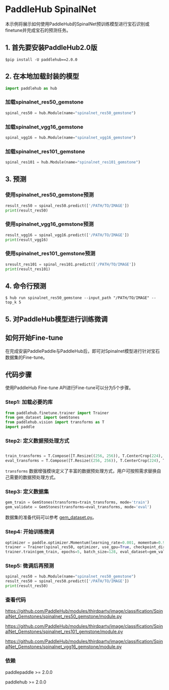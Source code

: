 # PaddleHub SpinalNet

本示例将展示如何使用PaddleHub的SpinalNet预训练模型进行宝石识别或finetune并完成宝石的预测任务。

## 1. 首先要安装PaddleHub2.0版

```shell
$pip install -U paddlehub==2.0.0
```

## 2. 在本地加载封装的模型

```Python
import paddlehub as hub
```
### 加载spinalnet_res50_gemstone
```Python
spinal_res50 = hub.Module(name="spinalnet_res50_gemstone")
```
### 加载spinalnet_vgg16_gemstone
```Python
spinal_vgg16 = hub.Module(name="spinalnet_vgg16_gemstone")
```
### 加载spinalnet_res101_gemstone
```Python
spinal_res101 = hub.Module(name="spinalnet_res101_gemstone")
```
## 3. 预测

### 使用spinalnet_res50_gemstone预测
```Python
result_res50 = spinal_res50.predict(['/PATH/TO/IMAGE'])
print(result_res50)
```
### 使用spinalnet_vgg16_gemstone预测
```Python
result_vgg16 = spinal_vgg16.predict(['/PATH/TO/IMAGE'])
print(result_vgg16)
```
### 使用spinalnet_res101_gemstone预测
```Python
sresult_res101 = spinal_res101.predict(['/PATH/TO/IMAGE'])
print(result_res101)
```
## 4. 命令行预测

```shell
$ hub run spinalnet_res50_gemstone --input_path "/PATH/TO/IMAGE" --top_k 5
```

## 5. 对PaddleHub模型进行训练微调

## 如何开始Fine-tune

在完成安装PaddlePaddle与PaddleHub后，即可对Spinalnet模型进行针对宝石数据集的Fine-tune。

## 代码步骤

使用PaddleHub Fine-tune API进行Fine-tune可以分为5个步骤。

### Step1: 加载必要的库
```python
from paddlehub.finetune.trainer import Trainer
from gem_dataset import GemStones
from paddlehub.vision import transforms as T
import paddle
```


### Step2: 定义数据预处理方式
```python

train_transforms = T.Compose([T.Resize((256, 256)), T.CenterCrop(224), T.Normalize(mean=[0.485, 0.456, 0.406], std = [0.229, 0.224, 0.225])], to_rgb=True)
eval_transforms = T.Compose([T.Resize((256, 256)), T.CenterCrop(224), T.Normalize(mean=[0.485, 0.456, 0.406], std = [0.229, 0.224, 0.225])], to_rgb=True)
```

`transforms` 数据增强模块定义了丰富的数据预处理方式，用户可按照需求替换自己需要的数据预处理方式。

### Step3: 定义数据集
```python
gem_train = GemStones(transforms=train_transforms, mode='train')
gem_validate = GemStones(transforms=eval_transforms, mode='eval')
```


数据集的准备代码可以参考 [gem_dataset.py](PaddleHub/modules/thirdparty/image/classification/SpinanlNet_Gemstones/gem_dataset.py)。


### Step4: 开始训练微调

```python
optimizer = paddle.optimizer.Momentum(learning_rate=0.001, momentum=0.9, parameters=spinal_res50.parameters())
trainer = Trainer(spinal_res50, optimizer, use_gpu=True, checkpoint_dir='fine_tuned_model')
trainer.train(gem_train, epochs=5, batch_size=128, eval_dataset=gem_validate, save_interval=1, log_interval=10)
```

### Step5: 微调后再预测

```python
spinal_res50 = hub.Module(name="spinalnet_res50_gemstone")
result_res50 = spinal_res50.predict(['/PATH/TO/IMAGE'])
print(result_res50)
```


### 查看代码

https://github.com/PaddleHub/modules/thirdparty/image/classification/SpinalNet_Gemstones/spinalnet_res50_gemstone/module.py

https://github.com/PaddleHub/modules/thirdparty/image/classification/SpinalNet_Gemstones/spinalnet_res101_gemstone/module.py

https://github.com/PaddleHub/modules/thirdparty/image/classification/SpinalNet_Gemstones/spinalnet_vgg16_gemstone/module.py

### 依赖

paddlepaddle >= 2.0.0

paddlehub >= 2.0.0
